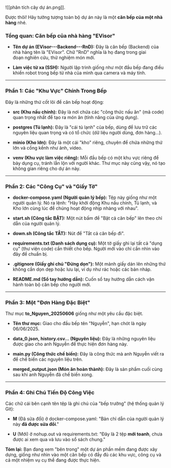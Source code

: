 ![[phân tích cây dự án.png]].

Được thôi! Hãy tưởng tượng toàn bộ dự án này là một **căn bếp của một nhà hàng** nhé.

### **Tổng quan: Căn bếp của nhà hàng "EVisor"**

- **Tên dự án (EVisor---Backend---RnD):** Đây là căn bếp (Backend) của nhà hàng tên là "EVisor". Chữ "RnD" nghĩa là họ đang trong giai đoạn nghiên cứu, thử nghiệm món mới.
    
- **Làm việc từ xa (SSH):** Người lập trình giống như một đầu bếp đang điều khiển robot trong bếp từ nhà của mình qua camera và máy tính.
    

---

### **Phần 1: Các "Khu Vực" Chính Trong Bếp**

Đây là những thứ cốt lõi để căn bếp hoạt động:

- **src (Khu nấu chính):** Đây là nơi chứa các "công thức nấu ăn" (mã code) quan trọng nhất để tạo ra món ăn (tính năng của ứng dụng).
    
- **postgres (Tủ lạnh):** Đây là "cái tủ lạnh" của bếp, dùng để lưu trữ các nguyên liệu quan trọng và có tổ chức (dữ liệu người dùng, đơn hàng...).
    
- **minio (Kho lớn):** Đây là một cái "kho" riêng, chuyên để chứa những thứ lớn và cồng kềnh như ảnh, video.
    
- **venv (Khu vực làm việc riêng):** Mỗi đầu bếp có một khu vực riêng để bày dụng cụ, tránh lẫn lộn với người khác. Thư mục này cũng vậy, nó tạo không gian riêng cho dự án này.
    

---

### **Phần 2: Các "Công Cụ" và "Giấy Tờ"**

- **docker-compose.yaml (Người quản lý bếp):** Tệp này giống như một người quản lý. Nó ra lệnh: "Hãy khởi động Khu nấu chính, Tủ lạnh, và Kho lớn cùng lúc để chúng hoạt động nhịp nhàng với nhau".
    
- **start.sh (Công tắc BẬT):** Một nút bấm để "Bật cả căn bếp" lên theo chỉ dẫn của người quản lý.
    
- **down.sh (Công tắc TẮT):** Nút để "Tắt cả căn bếp đi".
    
- **requirements.txt (Danh sách dụng cụ):** Một tờ giấy ghi lại tất cả "dụng cụ" (thư viện code) cần thiết cho bếp. Người mới vào chỉ cần nhìn vào đây để chuẩn bị.
    
- **.gitignore (Giấy ghi chú "Đừng dọn"):** Một mảnh giấy dán lên những thứ không cần dọn dẹp hoặc lưu lại, ví dụ như rác hoặc các bản nháp.
    
- **README.md (Sổ tay hướng dẫn):** Cuốn sổ tay hướng dẫn cách vận hành toàn bộ căn bếp cho người mới.
    

---

### **Phần 3: Một "Đơn Hàng Đặc Biệt"**

Thư mục **to_Nguyen_20250606** giống như một yêu cầu đặc biệt.

- **Tên thư mục:** Giao cho đầu bếp tên "Nguyễn", hạn chót là ngày 06/06/2025.
    
- **data_0.json, history.csv... (Nguyên liệu):** Đây là những nguyên liệu được giao cho anh Nguyễn để thực hiện đơn hàng này.
    
- **main.py (Công thức chế biến):** Đây là công thức mà anh Nguyễn viết ra để chế biến các nguyên liệu trên.
    
- **merged_output.json (Món ăn hoàn thành):** Đây là sản phẩm cuối cùng sau khi anh Nguyễn đã chế biến xong.
    

---

### **Phần 4: Ghi Chú Tiến Độ Công Việc**

Các chữ cái bên cạnh tên tệp là ghi chú của "bếp trưởng" (hệ thống quản lý Git):

- **M** (Đã sửa đổi) ở docker-compose.yaml: "Bản chỉ dẫn của người quản lý này **đã được sửa đổi**."
    
- **U** (Mới) ở nohup.out và requirements.txt: "Đây là 2 tệp **mới toanh**, chưa được ai xem qua và lưu vào sổ sách chung."
    

**Tóm lại:** Bạn đang xem "bên trong" một dự án phần mềm đang được xây dựng, giống như nhìn vào một căn bếp có đầy đủ các khu vực, công cụ và cả một nhiệm vụ cụ thể đang được thực hiện.